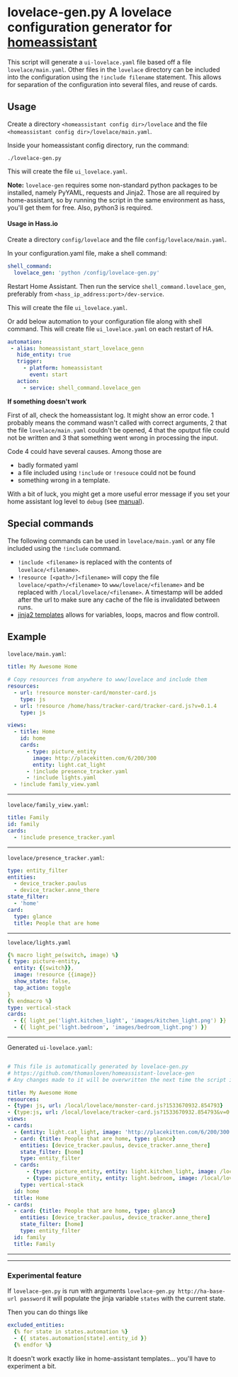 # lovelace-gen.py A lovelace configuration generator for [homeassistant](https://www.home-assistant.io)

This script will generate a `ui-lovelace.yaml` file based off a file `lovelace/main.yaml`. Other files in the `lovelace` directory can be included into the configuration using the `!include filename` statement. This allows for separation of the configuration into several files, and reuse of cards.

## Usage

Create a directory `<homeassistant config dir>/lovelace` and the file `<homeassistant config dir>/lovelace/main.yaml`.

Inside your homeassistant config directory, run the command:

    ./lovelace-gen.py

This will create the file `ui_lovelace.yaml`.

**Note:** `lovelace-gen` requires some non-standard python packages to be installed, namely PyYAML, requests and Jinja2. Those are all required by home-assistant, so by running the script in the same environment as hass, you'll get them for free. Also, python3 is required.

#### Usage in Hass.io

Create a directory `config/lovelace` and the file `config/lovelace/main.yaml`.

In your configuration.yaml file, make a shell command:

```yaml
shell_command:
  lovelace_gen: 'python /config/lovelace-gen.py'
  ```

Restart Home Assistant. Then run the service `shell_command.lovelace_gen`, preferably from `<hass_ip_address:port>/dev-service`.

This will create the file `ui_lovelace.yaml`.

Or add below automation to your configuration file along with shell command. This will create file `ui_lovelace.yaml` on each restart of HA.

 ```yaml
 automation:
  - alias: homeassistant_start_lovelace_genn
    hide_entity: true
    trigger:
      - platform: homeassistant
        event: start
    action:
      - service: shell_command.lovelace_gen
  ```
**If something doesn't work**

First of all, check the homeassistant log. It might show an error
code. 1 probably means the command wasn't called with correct
arguments, 2 that the file `lovelace/main.yaml` couldn't be opened, 4
that the oputput file could not be written and 3 that something went
wrong in processing the input.

Code 4 could have several causes. Among those are

- badly formated yaml
- a file included using `!include` or `!resouce` could not be found
- something wrong in a template.

With a bit of luck, you might get a more useful error message if you set your home assistant log level to `debug` (see [manual](https://www.home-assistant.io/components/logger/)).

## Special commands

The following commands can be used in `lovelace/main.yaml` or any file included using the `!include` command.

- `!include <filename>` is replaced with the contents of `lovelace/<filename>`.
- `!resource [<path>/]<filename>` will copy the file `lovelace/<path>/<filename>` to `www/lovelace/<filename>` and be replaced with `/local/lovelace/<filename>`. A timestamp will be added after the url to make sure any cache of the file is invalidated between runs.
- [jinja2 templates](http://jinja.pocoo.org/docs/2.10/templates/) allows for variables, loops, macros and flow controll.


## Example

`lovelace/main.yaml`:

```yaml
title: My Awesome Home

# Copy resources from anywhere to www/lovelace and include them
resources:
  - url: !resource monster-card/monster-card.js
    type: js
  - url: !resource /home/hass/tracker-card/tracker-card.js?v=0.1.4
    type: js

views:
  - title: Home
    id: home
    cards:
      - type: picture_entity
        image: http://placekitten.com/6/200/300
        entity: light.cat_light
      - !include presence_tracker.yaml
      - !include lights.yaml
  - !include family_view.yaml
```

---

`lovelace/family_view.yaml`:

```yaml
title: Family
id: family
cards:
  - !include presence_tracker.yaml
```

---

`lovelace/presence_tracker.yaml`:

```yaml
type: entity_filter
entities:
  - device_tracker.paulus
  - device_tracker.anne_there
state_filter:
  - 'home'
card:
  type: glance
  title: People that are home
```

---

`lovelace/lights.yaml`

```yaml
{% macro light_pe(switch, image) %}
{ type: picture-entity,
  entity: {{switch}},
  image: !resource {{image}}
  show_state: false,
  tap_action: toggle
}
{% endmacro %}
type: vertical-stack
cards:
  - {{ light_pe('light.kitchen_light', 'images/kitchen_light.png') }}
  - {{ light_pe('light.bedroom', 'images/bedroom_light.png') }}
```

---

Generated `ui-lovelace.yaml`:

```yaml

# This file is automatically generated by lovelace-gen.py
# https://github.com/thomasloven/homeassistant-lovelace-gen
# Any changes made to it will be overwritten the next time the script is run.

title: My Awesome Home
resources:
- {type: js, url: /local/lovelace/monster-card.js?1533670932.854793}
- {type:js, url: /local/lovelace/tracker-card.js?1533670932.854793&v=0.1.4}
views:
- cards:
  - {entity: light.cat_light, image: 'http://placekitten.com/6/200/300', type: picture_entity}
  - card: {title: People that are home, type: glance}
    entities: [device_tracker.paulus, device_tracker.anne_there]
    state_filter: [home]
    type: entity_filter
  - cards:
      - {type: picture_entity, entity: light.kitchen_light, image: /local/lovelace/kitchen_light.png, show_state: false, tap_action: toggle}
      - {type: picture_entity, entity: light.bedroom, image: /local/lovelace/bedroom_light.png, show_state: false, tap_action: toggle}
    type: vertical-stack
  id: home
  title: Home
- cards:
  - card: {title: People that are home, type: glance}
    entities: [device_tracker.paulus, device_tracker.anne_there]
    state_filter: [home]
    type: entity_filter
  id: family
  title: Family
```

---

---

### Experimental feature
If `lovelace-gen.py` is run with arguments `lovelace-gen.py http://ha-base-url
password` it will populate the jinja variable `states` with the current state.

Then you can do things like

```yaml
excluded_entities:
  {% for state in states.automation %}
  - {{ states.automation[state].entity_id }}
  {% endfor %}
```

It doesn't work exactly like in home-assistant templates... you'll have to experiment a bit.
